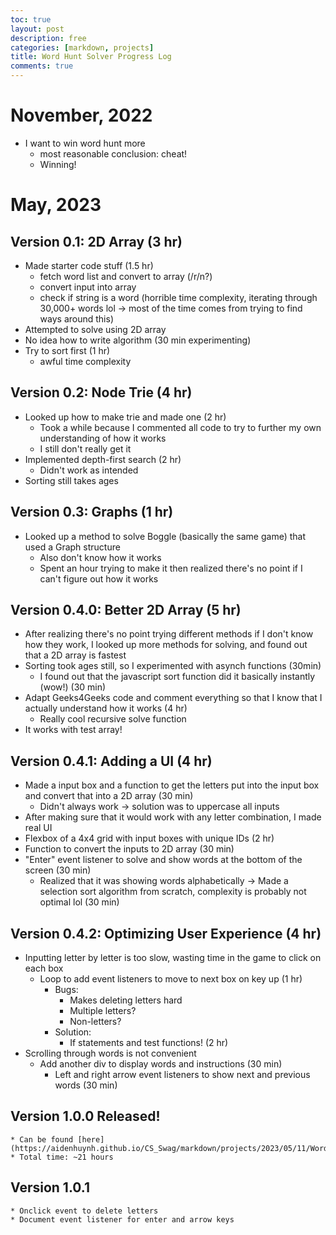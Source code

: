 ```yaml
---
toc: true
layout: post
description: free
categories: [markdown, projects]
title: Word Hunt Solver Progress Log
comments: true
---
```


# November, 2022
- I want to win word hunt more
    * most reasonable conclusion: cheat!
    * Winning!

# May, 2023

## Version 0.1: 2D Array (3 hr)
- Made starter code stuff (1.5 hr)
    * fetch word list and convert to array (/r/n?)
    * convert input into array
    * check if string is a word (horrible time complexity, iterating through 30,000+ words lol -> most of the time comes from trying to find ways around this)
- Attempted to solve using 2D array
- No idea how to write algorithm (30 min experimenting)
- Try to sort first (1 hr)
    * awful time complexity

## Version 0.2: Node Trie (4 hr)
- Looked up how to make trie and made one (2 hr)
    * Took a while because I commented all code to try to further my own understanding of how it works
    * I still don't really get it
- Implemented depth-first search (2 hr)
    * Didn't work as intended
- Sorting still takes ages

## Version 0.3: Graphs (1 hr)
- Looked up a method to solve Boggle (basically the same game) that used a Graph structure
    * Also don't know how it works
    * Spent an hour trying to make it then realized there's no point if I can't figure out how it works

## Version 0.4.0: Better 2D Array (5 hr)
- After realizing there's no point trying different methods if I don't know how they work, I looked up more methods for solving, and found out that a 2D array is fastest
- Sorting took ages still, so I experimented with asynch functions (30min)
    * I found out that the javascript sort function did it basically instantly (wow!) (30 min)
- Adapt Geeks4Geeks code and comment everything so that I know that I actually understand how it works (4 hr)
    - Really cool recursive solve function
- It works with test array!

## Version 0.4.1: Adding a UI (4 hr)
- Made a input box and a function to get the letters put into the input box and convert that into a 2D array (30 min)
    * Didn't always work -> solution was to uppercase all inputs
- After making sure that it would work with any letter combination, I made real UI
- Flexbox of a 4x4 grid with input boxes with unique IDs (2 hr)
- Function to convert the inputs to 2D array (30 min)
- "Enter" event listener to solve and show words at the bottom of the screen (30 min)
    * Realized that it was showing words alphabetically -> Made a selection sort algorithm from scratch, complexity is probably not optimal lol (30 min)

## Version 0.4.2: Optimizing User Experience (4 hr)
- Inputting letter by letter is too slow, wasting time in the game to click on each box
    * Loop to add event listeners to move to next box on key up (1 hr)
        - Bugs:
            * Makes deleting letters hard
            * Multiple letters?
            * Non-letters?
        - Solution:
            * If statements and test functions! (2 hr)
- Scrolling through words is not convenient
    * Add another div to display words and instructions (30 min)
        - Left and right arrow event listeners to show next and previous words (30 min)

## Version 1.0.0 Released!
    * Can be found [here](https://aidenhuynh.github.io/CS_Swag/markdown/projects/2023/05/11/WordHuntSolver.html)
    * Total time: ~21 hours

## Version 1.0.1
    * Onclick event to delete letters
    * Document event listener for enter and arrow keys